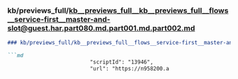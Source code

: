 ### kb/previews_full/kb__previews_full__kb__previews_full__flows__service-first__master-and-slot@guest.har.part080.md.part001.md.part002.md

```md
### kb/previews_full/kb__previews_full__flows__service-first__master-and-slot@guest.har.part080.md.part001.md (part 002)

```md
                          "scriptId": "13946",
                          "url": "https://n958200.a
```

```

```
